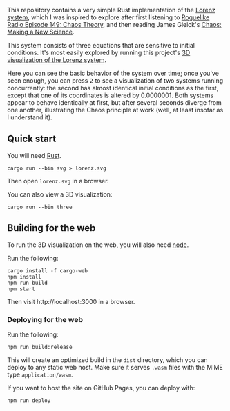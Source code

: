 This repository contains a very simple Rust implementation of the
[Lorenz system][], which I was inspired to explore after first listening to
[Roguelike Radio Episode 149: Chaos Theory][rr], and then reading James Gleick's
[Chaos: Making a New Science][gleick].

This system consists of three equations that are sensitive to initial conditions.
It's most easily explored by running this project's
[3D visualization of the Lorenz system][web].

Here you can see the basic behavior of the system over time; once you've seen
enough, you can press <kbd>2</kbd> to see a visualization of two systems
running concurrently: the second has almost identical initial conditions
as the first, except that one of its coordinates is altered by
0.0000001. Both systems appear to behave identically at first, but after
several seconds diverge from one another, illustrating the Chaos
principle at work (well, at least insofar as I understand it).

## Quick start

You will need [Rust](https://www.rust-lang.org/).

```
cargo run --bin svg > lorenz.svg
```

Then open `lorenz.svg` in a browser.

You can also view a 3D visualization:

```
cargo run --bin three
```

## Building for the web

To run the 3D visualization on the web, you will also need
[node](https://nodejs.org).

Run the following:

```
cargo install -f cargo-web
npm install
npm run build
npm start
```

Then visit http://localhost:3000 in a browser.

### Deploying for the web

Run the following:

```
npm run build:release
```

This will create an optimized build in the `dist` directory, which
you can deploy to any static web host. Make sure it serves
`.wasm` files with the MIME type `application/wasm`.

If you want to host the site on GitHub Pages, you can deploy with:

```
npm run deploy
```

[Lorenz system]: https://en.wikipedia.org/wiki/Lorenz_system
[rr]: http://www.roguelikeradio.com/2018/12/episode-149-chaos-theory.html
[gleick]: https://en.wikipedia.org/wiki/Chaos:_Making_a_New_Science
[web]: https://toolness.github.io/lorenz-fun/
